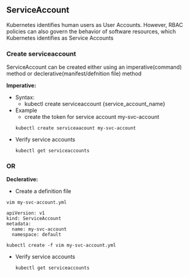 ## ServiceAccount
Kubernetes identifies human users as User Accounts. However, RBAC policies can also govern the behavior of software resources, which Kubernetes identifies as Service Accounts

### Create serviceaccount
ServiceAccount can be created either using an imperative(command) method or declerative(manifest/defnition file) method

**Imperative:**
- Syntax:
  - kubectl create serviceaccount {service_account_name}
- Example
  - create the token for service account my-svc-account
  ```
  kubectl create serviceaacount my-svc-account
  ```
- Verify service  accounts
  ```
  kubectl get serviceaccounts
  ```
### OR
**Declerative:**
- Create a definition file
```
vim my-svc-account.yml
```
```
apiVersion: v1
kind: ServiceAccount
metadata:
  name: my-svc-account
  namespace: default
```
```
kubectl create -f vim my-svc-account.yml
```
- Verify service  accounts
  ```
  kubectl get serviceaccounts
  ```
